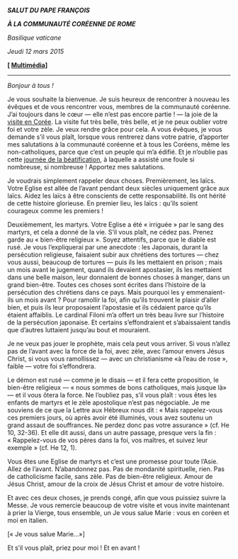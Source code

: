 ***SALUT DU PAPE FRANÇOIS***

***À LA COMMUNAUTÉ CORÉENNE DE ROME***

*Basilique vaticane*

*Jeudi 12 mars 2015*

**[ [Multimédia](http://w2.vatican.va/content/francesco/fr/events/event.dir.html/content/vaticanevents/fr/2015/3/12/comunitacoreana.html)]**

* * *

*Bonjour à tous !*

Je vous souhaite la bienvenue. Je suis heureux de rencontrer à nouveau les évêques et de vous rencontrer vous, membres de la communauté coréenne. J’ai toujours dans le cœur — elle n’est pas encore partie ! — la joie de la [visite en Corée](http://w2.vatican.va/content/francesco/fr/travels/2014/outside/documents/papa-francesco-repubblica-corea.html). La visite fut très belle, très belle, et je ne peux oublier votre foi et votre zèle. Je veux rendre grâce pour cela. A vous évêques, je vous demande s’il vous plaît, lorsque vous rentrerez dans votre patrie, d’apporter mes salutations à la communauté coréenne et à tous les Coréens, même les non-catholiques, parce que c’est un peuple qui m’a édifié. Et je n’oublie pas cette [journée de la béatification](http://w2.vatican.va/content/francesco/fr/homilies/2014/documents/papa-francesco_20140816_corea-omelia-beatificazione.html), à laquelle a assisté une foule si nombreuse, si nombreuse ! Apportez mes salutations.

Je voudrais simplement rappeler deux choses. Premièrement, les laïcs. Votre Eglise est allée de l’avant pendant deux siècles uniquement grâce aux laïcs. Aidez les laïcs à être conscients de cette responsabilité. Ils ont hérité de cette histoire glorieuse. En premier lieu, les laïcs : qu’ils soient courageux comme les premiers !

Deuxièmement, les martyrs. Votre Eglise a été « irriguée » par le sang des martyrs, et cela a donné de la vie. S’il vous plaît, ne cédez pas. Prenez garde au « bien-être religieux ». Soyez attentifs, parce que le diable est rusé. Je vous l’expliquerai par une anecdote : les Japonais, durant la persécution religieuse, faisaient subir aux chrétiens des tortures — chez vous aussi, beaucoup de tortures — puis ils les mettaient en prison ; mais un mois avant le jugement, quand ils devaient apostasier, ils les mettaient dans une belle maison, leur donnaient de bonnes choses à manger, dans un grand bien-être. Toutes ces choses sont écrites dans l’histoire de la persécution des chrétiens dans ce pays. Mais pourquoi les y emmenaient-ils un mois avant ? Pour ramollir la foi, afin qu’ils trouvent le plaisir d’aller bien, et puis ils leur proposaient l’apostasie et ils cédaient parce qu’ils étaient affaiblis. Le cardinal Filoni m’a offert un très beau livre sur l’histoire de la persécution japonaise. Et certains s’effondraient et s’abaissaient tandis que d’autres luttaient jusqu’au bout et mouraient.

Je ne veux pas jouer le prophète, mais cela peut vous arriver. Si vous n’allez pas de l’avant avec la force de la foi, avec zèle, avec l’amour envers Jésus Christ, si vous vous ramollissez — avec un christianisme «à l’eau de rose », faible — votre foi s’effondrera.

Le démon est rusé — comme je le disais — et il fera cette proposition, le bien-être religieux — « nous sommes de bons catholiques, mais jusque là» — et il vous ôtera la force. Ne l’oubliez pas, s’il vous plaît : vous êtes les enfants de martyrs et le zèle apostolique n’est pas négociable. Je me souviens de ce que la Lettre aux Hébreux nous dit : « Mais rappelez-vous ces premiers jours, où après avoir été illuminés, vous avez soutenu un grand assaut de souffrances. Ne perdez donc pas votre assurance » (cf. He 10, 32-36). Et elle dit aussi, dans un autre passage, presque vers la fin : « Rappelez-vous de vos pères dans la foi, vos maîtres, et suivez leur exemple » (cf. He 12, 1).

Vous êtes une Eglise de martyrs et c’est une promesse pour toute l’Asie. Allez de l’avant. N’abandonnez pas. Pas de mondanité spirituelle, rien. Pas de catholicisme facile, sans zèle. Pas de bien-être religieux. Amour de Jésus Christ, amour de la croix de Jésus Christ et amour de votre histoire.

Et avec ces deux choses, je prends congé, afin que vous puissiez suivre la Messe. Je vous remercie beaucoup de votre visite et vous invite maintenant à prier la Vierge, tous ensemble, un Je vous salue Marie : vous en coréen et moi en italien.

[« Je vous salue Marie...»]

Et s’il vous plaît, priez pour moi ! Et en avant !